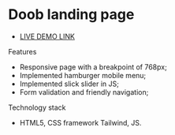 # Doob landing page 

- [LIVE DEMO LINK](https://tmrsl.github.io/layout_doob/)

Features
- Responsive page with a breakpoint of 768px;
- Implemented hamburger mobile menu;
- Implemented slick slider in JS;
- Form validation and friendly navigation;

Technology stack
- HTML5,  CSS framework Tailwind, JS.
